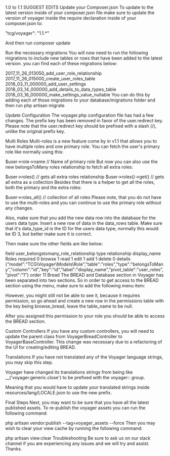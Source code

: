 

1.0 to 1.1
SUGGEST EDITS
Update your Composer.json
To update to the latest version inside of your composer.json file make sure to update the version of voyager inside the require declaration inside of your composer.json to:

"tcg/voyager": "1.1.*"

And then run composer update

Run the necessary migrations
You will now need to run the following migrations to include new tables or rows that have been added to the latest version. you can find each of these migrations below:

2017_11_26_013050_add_user_role_relationship
2017_11_26_015000_create_user_roles_table
2018_03_11_000000_add_user_settings
2018_03_14_000000_add_details_to_data_types_table
2018_03_16_000000_make_settings_value_nullable
You can do this by adding each of those migrations to your database/migrations folder and then run php artisan migrate

Update Configuration
The voyager.php configuration file has had a few changes. The prefix key has been removed in favor of the user.redirect key. Please note that the user.redirect key should be prefixed with a slash (/), unlike the original prefix key.

Multi Roles
Multi-roles is a new feature come by in v1.1 that allows you to have multiple roles and one primary role.
You can fetch the user's primary role like normally using this:

$user->role->name // Name of primary role
But now you can also use the new belongsToMany roles relationship to fetch all extra roles:

$user->roles() // gets all extra roles relationship
$user->roles()->get() // gets all extra as a collection
Besides that there is a helper to get all the roles, both the primary and the extra roles:

$user->roles_all() // collection of all roles
Please note, that you do not have to use the multi-roles and you can continue to use the primary role without any changes.

Also, make sure that you add the new data row into the database for the users data type. Insert a new row of data in the data_rows table.
Make sure that it's data_type_id is the ID for the users data type, normally this would be ID 3, but better make sure it is correct.

Then make sure the other fields are like below:

field	user_belongstomany_role_relationship
type	relationship
display_name	Roles
required	0
browse	1
read	1
edit	1
add	1
delete	0
details	{"model":"TCG\\Voyager\\Models\\Role","table":"roles","type":"belongsToMany","column":"id","key":"id","label":"display_name","pivot_table":"user_roles","pivot":"1"}
order	11
Bread
The BREAD and Database section in Voyager has been separated into two sections.
So in order to get access to the BREAD section using the menu, make sure to add the following menu item:


However, you might still not be able to see it, because it requires permission, so go ahead and create a new row in the permissions table with the key being browse_bread, leave the table_name to be null.

After you assigned this permission to your role you should be able to access the BREAD section.

Custom Controllers
If you have any custom controllers, you will need to update the parent class from VoyagerBreadController to VoyagerBaseController. This change was necessary due to a refactoring of the UI for creating/editing BREAD.

Translations
If you have not translated any of the Voyager language strings, you may skip this step.

Voyager have changed its translations strings from being like __('voyager.generic.close') to be prefixed with the voyager:: group.

Meaning that you would have to update your translated strings inside resources/lang/LOCALE.json to use the new prefix.

Final Steps
Next, you may want to be sure that you have all the latest published assets. To re-publish the voyager assets you can run the following command:

php artisan vendor:publish --tag=voyager_assets --force
Then you may wish to clear your view cache by running the following command:

php artisan view:clear
Troubleshooting
Be sure to ask us on our slack channel if you are experiencing any issues and we will try and assist. Thanks.
